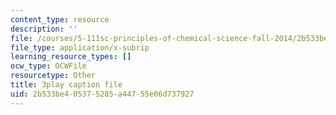 ```yaml
---
content_type: resource
description: ''
file: /courses/5-111sc-principles-of-chemical-science-fall-2014/2b533be405375285a44755e06d737927_xB8xRCSyQlY.vtt
file_type: application/x-subrip
learning_resource_types: []
ocw_type: OCWFile
resourcetype: Other
title: 3play caption file
uid: 2b533be4-0537-5285-a447-55e06d737927
---
```

